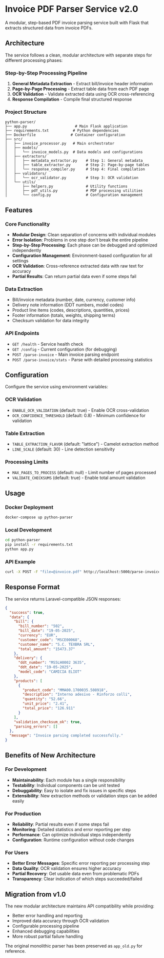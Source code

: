 # Invoice PDF Parser Service v2.0

A modular, step-based PDF invoice parsing service built with Flask that extracts structured data from invoice PDFs.

## Architecture

The service follows a clean, modular architecture with separate steps for different processing phases:

### Step-by-Step Processing Pipeline

1. **General Metadata Extraction** - Extract bill/invoice header information
2. **Page-by-Page Processing** - Extract table data from each PDF page
3. **OCR Validation** - Validate extracted data using OCR cross-referencing
4. **Response Compilation** - Compile final structured response

### Project Structure

```
python-parser/
├── app.py                      # Main Flask application
├── requirements.txt           # Python dependencies
├── Dockerfile                # Container configuration
├── src/
│   ├── invoice_processor.py   # Main orchestrator
│   ├── models/
│   │   └── invoice_models.py  # Data models and configurations
│   ├── extractors/
│   │   ├── metadata_extractor.py    # Step 1: General metadata
│   │   ├── table_extractor.py       # Step 2: Page-by-page tables
│   │   └── response_compiler.py     # Step 4: Final compilation
│   ├── validators/
│   │   └── ocr_validator.py         # Step 3: OCR validation
│   └── utils/
│       ├── helpers.py               # Utility functions
│       ├── pdf_utils.py             # PDF processing utilities
│       └── config.py                # Configuration management
```

## Features

### Core Functionality
- **Modular Design**: Clean separation of concerns with individual modules
- **Error Isolation**: Problems in one step don't break the entire pipeline
- **Step-by-Step Processing**: Each phase can be debugged and optimized independently
- **Configuration Management**: Environment-based configuration for all settings
- **OCR Validation**: Cross-reference extracted data with raw text for accuracy
- **Partial Results**: Can return partial data even if some steps fail

### Data Extraction
- Bill/invoice metadata (number, date, currency, customer info)
- Delivery note information (DDT numbers, model codes)
- Product line items (codes, descriptions, quantities, prices)
- Footer information (totals, weights, shipping terms)
- Checksum validation for data integrity

### API Endpoints
- `GET /health` - Service health check
- `GET /config` - Current configuration (for debugging)
- `POST /parse-invoice` - Main invoice parsing endpoint
- `POST /parse-invoice/stats` - Parse with detailed processing statistics

## Configuration

Configure the service using environment variables:

### OCR Validation
- `ENABLE_OCR_VALIDATION` (default: true) - Enable OCR cross-validation
- `OCR_CONFIDENCE_THRESHOLD` (default: 0.8) - Minimum confidence for validation

### Table Extraction  
- `TABLE_EXTRACTION_FLAVOR` (default: "lattice") - Camelot extraction method
- `LINE_SCALE` (default: 30) - Line detection sensitivity

### Processing Limits
- `MAX_PAGES_TO_PROCESS` (default: null) - Limit number of pages processed
- `VALIDATE_CHECKSUMS` (default: true) - Enable total amount validation

## Usage

### Docker Deployment
```bash
docker-compose up python-parser
```

### Local Development
```bash
cd python-parser
pip install -r requirements.txt
python app.py
```

### API Example
```bash
curl -X POST -F "file=@invoice.pdf" http://localhost:5000/parse-invoice
```

## Response Format

The service returns Laravel-compatible JSON responses:

```json
{
  "success": true,
  "data": {
    "bill": {
      "bill_number": "502",
      "bill_date": "19-05-2025",
      "currency": "EUR",
      "customer_code": "MSCE00068",
      "customer_name": "S.C. TEXBRA SRL",
      "total_amount": "15473.37"
    },
    "delivery": {
      "ddt_number": "MS5LH0002 3635",
      "ddt_date": "19-05-2025",
      "model_code": "CAMICIA ELIOT"
    },
    "products": [
      {
        "product_code": "MMA00.1700035.508918",
        "description": "Interno adesivo - Rinforzo colli",
        "quantity": "52.66",
        "unit_price": "2.41",
        "total_price": "126.911"
      }
    ],
    "validation_checksum_ok": true,
    "parsing_errors": []
  },
  "message": "Invoice parsing completed successfully."
}
```

## Benefits of New Architecture

### For Development
- **Maintainability**: Each module has a single responsibility
- **Testability**: Individual components can be unit tested
- **Debuggability**: Easy to isolate and fix issues in specific steps
- **Extensibility**: New extraction methods or validation steps can be added easily

### For Production
- **Reliability**: Partial results even if some steps fail
- **Monitoring**: Detailed statistics and error reporting per step
- **Performance**: Can optimize individual steps independently
- **Configuration**: Runtime configuration without code changes

### For Users
- **Better Error Messages**: Specific error reporting per processing step
- **Data Quality**: OCR validation ensures higher accuracy
- **Partial Recovery**: Get usable data even from problematic PDFs
- **Transparency**: Clear indication of which steps succeeded/failed

## Migration from v1.0

The new modular architecture maintains API compatibility while providing:
- Better error handling and reporting
- Improved data accuracy through OCR validation
- Configurable processing pipeline
- Enhanced debugging capabilities
- More robust partial failure handling

The original monolithic parser has been preserved as `app_old.py` for reference.